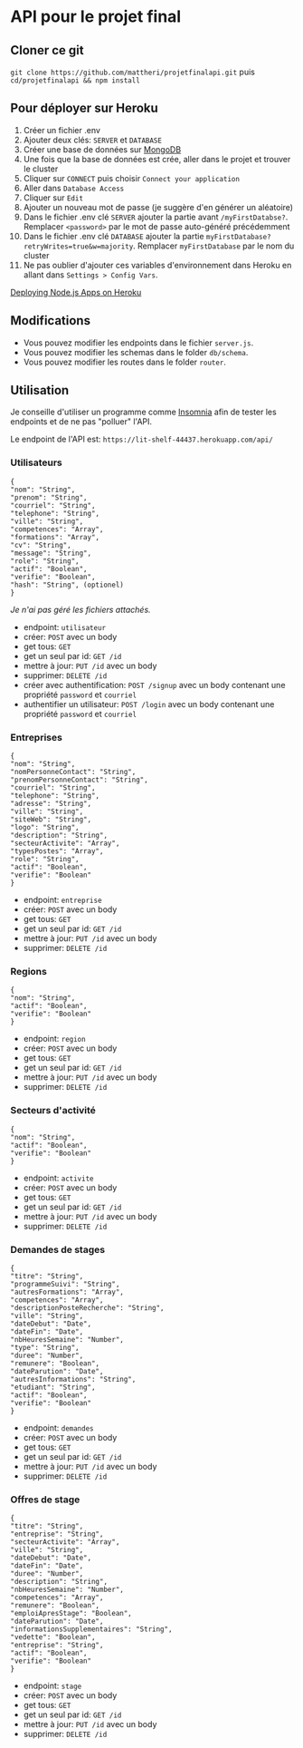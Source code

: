 # API pour le projet final

## Cloner ce git

`git clone https://github.com/mattheri/projetfinalapi.git` puis `cd/projetfinalapi && npm install`

## Pour déployer sur Heroku

1. Créer un fichier .env
2. Ajouter deux clés: `SERVER` et `DATABASE`
3. Créer une base de données sur [MongoDB](https://cloud.mongodb.com/)
4. Une fois que la base de données est crée, aller dans le projet et trouver le cluster
5. Cliquer sur `CONNECT` puis choisir `Connect your application`
6. Aller dans `Database Access`
7. Cliquer sur `Edit`
8. Ajouter un nouveau mot de passe (je suggère d'en générer un aléatoire)
9. Dans le fichier .env clé `SERVER` ajouter la partie avant `/myFirstDatabse?`. Remplacer `<password>` par le mot de passe auto-généré précédemment
10. Dans le fichier .env clé `DATABASE` ajouter la partie `myFirstDatabase?retryWrites=true&w=majority`. Remplacer `myFirstDatabase` par le nom du cluster
11. Ne pas oublier d'ajouter ces variables d'environnement dans Heroku en allant dans `Settings > Config Vars`.

[Deploying Node.js Apps on Heroku](https://devcenter.heroku.com/articles/deploying-nodejs)

## Modifications

- Vous pouvez modifier les endpoints dans le fichier `server.js`.
- Vous pouvez modifier les schemas dans le folder `db/schema`.
- Vous pouvez modifier les routes dans le folder `router`.

## Utilisation

Je conseille d'utiliser un programme comme [Insomnia](https://insomnia.rest/) afin de tester les endpoints et de ne pas "polluer" l'API.

Le endpoint de l'API est:
`https://lit-shelf-44437.herokuapp.com/api/`

### Utilisateurs

```
{
"nom": "String",
"prenom": "String",
"courriel": "String",
"telephone": "String",
"ville": "String",
"competences": "Array",
"formations": "Array",
"cv": "String",
"message": "String",
"role": "String",
"actif": "Boolean",
"verifie": "Boolean",
"hash": "String", (optionel)
}
```

_Je n'ai pas géré les fichiers attachés._

- endpoint: `utilisateur`
- créer: `POST` avec un body
- get tous: `GET`
- get un seul par id: `GET /id`
- mettre à jour: `PUT /id` avec un body
- supprimer: `DELETE /id`
- créer avec authentification: `POST /signup` avec un body contenant une propriété `password` et `courriel`
- authentifier un utilisateur: `POST /login` avec un body contenant une propriété `password` et `courriel`

### Entreprises

```
{
"nom": "String",
"nomPersonneContact": "String",
"prenomPersonneContact": "String",
"courriel": "String",
"telephone": "String",
"adresse": "String",
"ville": "String",
"siteWeb": "String",
"logo": "String",
"description": "String",
"secteurActivite": "Array",
"typesPostes": "Array",
"role": "String",
"actif": "Boolean",
"verifie": "Boolean"
}
```

- endpoint: `entreprise`
- créer: `POST` avec un body
- get tous: `GET`
- get un seul par id: `GET /id`
- mettre à jour: `PUT /id` avec un body
- supprimer: `DELETE /id`

### Regions

```
{
"nom": "String",
"actif": "Boolean",
"verifie": "Boolean"
}
```

- endpoint: `region`
- créer: `POST` avec un body
- get tous: `GET`
- get un seul par id: `GET /id`
- mettre à jour: `PUT /id` avec un body
- supprimer: `DELETE /id`

### Secteurs d'activité

```
{
"nom": "String",
"actif": "Boolean",
"verifie": "Boolean"
}
```

- endpoint: `activite`
- créer: `POST` avec un body
- get tous: `GET`
- get un seul par id: `GET /id`
- mettre à jour: `PUT /id` avec un body
- supprimer: `DELETE /id`

### Demandes de stages

```
{
"titre": "String",
"programmeSuivi": "String",
"autresFormations": "Array",
"competences": "Array",
"descriptionPosteRecherche": "String",
"ville": "String",
"dateDebut": "Date",
"dateFin": "Date",
"nbHeuresSemaine": "Number",
"type": "String",
"duree": "Number",
"remunere": "Boolean",
"dateParution": "Date",
"autresInformations": "String",
"etudiant": "String",
"actif": "Boolean",
"verifie": "Boolean"
}
```

- endpoint: `demandes`
- créer: `POST` avec un body
- get tous: `GET`
- get un seul par id: `GET /id`
- mettre à jour: `PUT /id` avec un body
- supprimer: `DELETE /id`

### Offres de stage

```
{
"titre": "String",
"entreprise": "String",
"secteurActivite": "Array",
"ville": "String",
"dateDebut": "Date",
"dateFin": "Date",
"duree": "Number",
"description": "String",
"nbHeuresSemaine": "Number",
"competences": "Array",
"remunere": "Boolean",
"emploiApresStage": "Boolean",
"dateParution": "Date",
"informationsSupplementaires": "String",
"vedette": "Boolean",
"entreprise": "String",
"actif": "Boolean",
"verifie": "Boolean"
}
```

- endpoint: `stage`
- créer: `POST` avec un body
- get tous: `GET`
- get un seul par id: `GET /id`
- mettre à jour: `PUT /id` avec un body
- supprimer: `DELETE /id`
